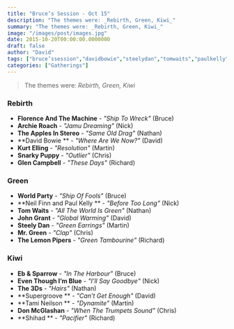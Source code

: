 ```yaml
---
title: "Bruce’s Session - Oct 15"
description: "The themes were: _Rebirth, Green, Kiwi_"
summary: "The themes were: _Rebirth, Green, Kiwi_"
image: "/images/post/images.jpg"
date: 2015-10-20T00:00:00.0000000
draft: false
author: "David"
tags: ["bruce’ssession","davidbowie","steelydan","tomwaits","paulkelly","johngrant","archieroach","glencampbell","donmcglashan","tamineilson","the3ds","shihad","neilfinn","kurtelling","worldparty","ebandsparrow","thelemonpipers","florenceandthemachine","mrgreen","snarkypuppy","supergroove","theapplesinstereo","eventhoughi’mblue"]
categories: ["Gatherings"]
---
```

> The themes were: _Rebirth, Green, Kiwi_
### Rebirth
- **Florence And The Machine** - _"Ship To Wreck"_ (Bruce)
- **Archie Roach** - _"Jamu Dreaming"_ (Nick)
- **The Apples In Stereo** - _"Same Old Drag"_ (Nathan)
- **David Bowie ** - _"Where Are We Now?"_ (David)
- **Kurt Elling** - _"Resolution"_ (Martin)
- **Snarky Puppy** - _"Outlier"_ (Chris)
- **Glen Campbell** - _"These Days"_ (Richard)
### Green
- **World Party** - _"Ship Of Fools"_ (Bruce)
- **Neil Finn and Paul Kelly ** - _"Before Too Long"_ (Nick)
- **Tom Waits** - _"All The World Is Green"_ (Nathan)
- **John Grant** - _"Global Warming"_ (David)
- **Steely Dan** - _"Green Earrings"_ (Martin)
- **Mr. Green** - _"Clap"_ (Chris)
- **The Lemon Pipers** - _"Green Tambourine"_ (Richard)
### Kiwi
- **Eb & Sparrow** - _"In The Harbour"_ (Bruce)
- **Even Though I’m Blue** - _"I’ll Say Goodbye"_ (Nick)
- **The 3Ds** - _"Hairs"_ (Nathan)
- **Supergroove ** - _"Can’t Get Enough"_ (David)
- **Tami Neilson ** - _"Dynamite"_ (Martin)
- **Don McGlashan** - _"When The Trumpets Sound"_ (Chris)
- **Shihad ** - _"Pacifier"_ (Richard)
